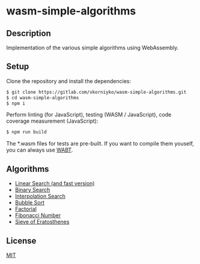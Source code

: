 # wasm-simple-algorithms

## Description

Implementation of the various simple algorithms using WebAssembly.

## Setup

Clone the repository and install the dependencies:

```bash
$ git clone https://gitlab.com/vkorniyko/wasm-simple-algorithms.git
$ cd wasm-simple-algorithms
$ npm i
```

Perform linting (for JavaScript), testing (WASM / JavaScript), code coverage measurement (JavaScript):

```bash
$ npm run build
```

The *.wasm files for tests are pre-built. If you want to compile them youself, you can always use [WABT](https://github.com/WebAssembly/wabt).

## Algorithms

* [Linear Search (and fast version)](source/linearSearch/linearSearch.wat)
* [Binary Search](source/binarySearch/binarySearch.wat)
* [Interpolation Search](source/interpolationSearch/interpolationSearch.wat)
* [Bubble Sort](source/bubbleSort/bubbleSort.wat)
* [Factorial](source/factorial/factorial.wat)
* [Fibonacci Number](source/fibonacci/fibonacci.wat)
* [Sieve of Eratosthenes](source/prime/prime.wat)

## License

[MIT](LICENSE)